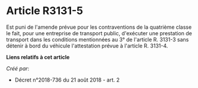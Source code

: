 # Article R3131-5

Est puni de l'amende prévue pour les contraventions de la quatrième classe le fait, pour une entreprise de transport public,
d'exécuter une prestation de transport dans les conditions mentionnées au 3° de l'article R. 3131-3 sans détenir à bord du
véhicule l'attestation prévue à l'article R. 3131-4.

**Liens relatifs à cet article**

_Créé par_:

  - Décret n°2018-736 du 21 août 2018 - art. 2
